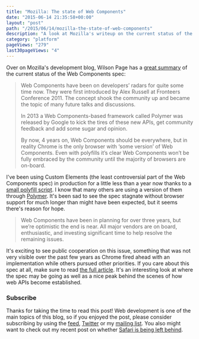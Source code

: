 ```yaml
---
title: "Mozilla: The state of Web Components"
date: "2015-06-14 21:35:58+00:00"
layout: "post"
path: "/2015/06/14/mozilla-the-state-of-web-components"
description: "A look at Mozilla's writeup on the current status of the web components spec"
category: "platform"
pageViews: "279"
last30pageViews: "4"
---
```


Over on Mozilla's development blog, Wilson Page has a [great summary][statewc] of the current status of the Web Components spec:

> Web Components have been on developers’ radars for quite some time now. They were first introduced by Alex Russell at Fronteers Conference 2011. The concept shook the community up and became the topic of many future talks and discussions.
>
> In 2013 a Web Components-based framework called Polymer was released by Google to kick the tires of these new APIs, get community feedback and add some sugar and opinion.
>
> By now, 4 years on, Web Components should be everywhere, but in reality Chrome is the only browser with ‘some version’ of Web Components. Even with polyfills it’s clear Web Components won’t be fully embraced by the community until the majority of browsers are on-board.

I've been using Custom Elements (the least controversial part of the Web Components spec) in production for a little less than a year now thanks to a [small polyfill script][polyfill].  I know that many others are using a version of them through [Polymer][polymer].  It's been sad to see the spec stagnate without browser support for much longer than might have been expected, but it seems there's reason for hope.

> Web Components have been in planning for over three years, but we’re optimistic the end is near. All major vendors are on board, enthusiastic, and investing significant time to help resolve the remaining issues.

It's exciting to see public cooperation on this issue, something that was not very visible over the past few years as Chrome fired ahead with an implementation while others pursued other priorities.  If you care about this spec at all, make sure to read [the full article][statewc].  It's an interesting look at where the spec may be going as well as a nice peak behind the scenes of how web APIs become established.

### Subscribe

Thanks for taking the time to read this post!  Web development is one of the main topics of this blog, so if you enjoyed the post, please consider subscribing by using the [feed](http://feedpress.me/benmccormick), [Twitter](http://twitter.com/benmccormickorg) or my [mailing list](http://eepurl.com/WFYon). You also might want to check out my recent post on whether [Safari is being left behind][safari].










[statewc]: https://hacks.mozilla.org/2015/06/the-state-of-web-components/
[polyfill]: https://github.com/WebReflection/document-register-element
[polymer]: https://www.polymer-project.org/1.0/
[safari]: http://benmccormick.org/2015/06/10/is-safari-being-left-behind/
